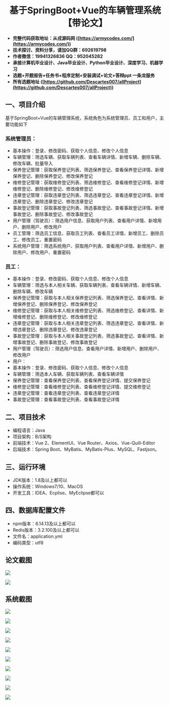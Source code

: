 ﻿<h1 align="center">基于SpringBoot+Vue的车辆管理系统【带论文】</h1></p>

- <b>完整代码获取地址：从戎源码网 ([https://armycodes.com/](https://armycodes.com/))</b>
- <b>技术探讨、资料分享，请加QQ群：692619798</b>
- <b>作者微信：19941326836  QQ：952045282</b>
- <b>承接计算机毕业设计、Java毕业设计、Python毕业设计、深度学习、机器学习</b>
- <b>选题+开题报告+任务书+程序定制+安装调试+论文+答辩ppt 一条龙服务</b>
- <b>所有选题地址 ([https://github.com/Descartes007/allProject](https://github.com/Descartes007/allProject)) </b>

## 一、项目介绍

基于SpringBoot+Vue的车辆管理系统，系统角色为系统管理员、员工和用户，主要功能如下
### 系统管理员：
- 基本操作：登录、修改密码、获取个人信息、修改个人信息
- 车辆管理：筛选车辆、获取车辆列表、查看车辆详情、新增车辆、删除车辆、修改车辆、批量导入
- 保养登记管理：获取保养登记列表、筛选保养登记、查看保养登记详情、新增保养登记、删除保养登记、修改保养登记
- 维修登记管理：获取维修登记列表、筛选维修登记、查看维修登记详情、新增维修登记、删除维修登记、修改维修登记
- 违章登记管理：获取违章登记列表、筛选违章登记、查看违章登记详情、新增违章登记、删除违章登记、修改违章登记
- 事故登记管理：获取事故登记列表、筛选事故登记、查看事故登记详情、新增事故登记、删除事故登记、修改事故登记
- 用户管理（驾驶员）：筛选用户信息、获取用户列表、查看用户详情、新增用户、删除用户、修改用户
- 员工管理：筛选员工信息、获取员工列表、查看员工详情、新增员工、删除员工、修改员工、重置密码
- 系统用户管理：筛选系统用户、获取用户列表、查看用户详情、新增用户、删除用户、修改用户、重置密码
### 员工：
- 基本操作：登录、修改密码、获取个人信息、修改个人信息
- 车辆管理：筛选与本人相关车辆、获取车辆列表、查看车辆详情、新增车辆、删除车辆、修改车辆
- 保养登记管理：获取与本人相关保养登记列表、筛选保养登记、查看详情、新增保养登记、删除保养登记、修改保养登记
- 维修登记管理：获取与本人相关维修登记列表、筛选维修登记、查看详情、新增维修登记、删除维修登记、修改维修登记
- 违章登记管理：获取与本人相关违章登记列表、筛选违章登记、查看详情、新增违章登记、删除违章登记、修改违章登记
- 事故登记管理：获取与本人相关事故登记列表、筛选事故登记、查看详情、新增事故登记、删除事故登记、修改事故登记
- 用户管理（驾驶员）：筛选用户信息、查看用户详情、新增用户、删除用户、修改用户
- 用户：
- 基本操作：登录、修改密码、获取个人信息、修改个人信息
- 车辆管理：筛选本人车辆、获取车辆列表、查看车辆详情
- 保养登记管理：查看保养登记列表、查看保养登记详情、提交保养登记
- 维修登记管理：查看维修登记列表、查看维修登记详情、提交维修登记
- 违章登记管理：查看违章登记列表、查看违章登记详情
- 事故登记管理：查看事故登记列表、查看事故登记详情

## 二、项目技术

- 编程语言：Java
- 项目架构：B/S架构
- 前端技术：Vue 2、ElementUI、Vue Router、Axios、Vue-Quill-Editor
- 后端技术：Spring Boot、MyBatis、MyBatis-Plus、MySQL、Fastjson。


## 三、运行环境

- JDK版本：1.8及以上都可以
- 操作系统：Windows7/10、MacOS
- 开发工具：IDEA、Ecplise、MyEclipse都可以

## 四、数据库配置文件

- npm版本：6.14.13及以上都可以
- Redis版本：3.2.100及以上都可以
- 文件名：application.yml
- 编码类型：utf8

## 论文截图

![](screenshot/1.png)

![](screenshot/2.png)

## 系统截图

![](screenshot/3.png)

![](screenshot/4.png)

![](screenshot/5.png)

![](screenshot/6.png)

![](screenshot/7.png)

![](screenshot/8.png)

![](screenshot/9.png)

![](screenshot/10.png)

![](screenshot/11.png)

![](screenshot/12.png)
